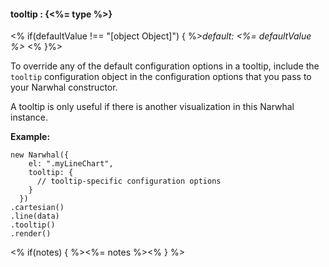 #### **tooltip** : {<%= type %>}

<% if(defaultValue !== "[object Object]") { %>*default: <%= defaultValue %>* <% }%>

To override any of the default configuration options in a tooltip, include the `tooltip` configuration object in the configuration options that you pass to your Narwhal constructor. 

A tooltip is only useful if there is another visualization in this Narwhal instance. 

**Example:**

	new Narwhal({
	    el: ".myLineChart",
	    tooltip: {
	      // tooltip-specific configuration options
	    }
	  })
	.cartesian()
	.line(data)
	.tooltip()
	.render() 

<% if(notes) { %><%= notes %><% } %>

